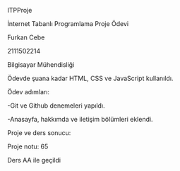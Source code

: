 ITPProje

İnternet Tabanlı Programlama Proje Ödevi

Furkan Cebe

2111502214

Bilgisayar Mühendisliği


Ödevde şuana kadar HTML, CSS ve JavaScript kullanıldı.


Ödev adımları:
 
 -Git ve Github denemeleri yapıldı.
 
 -Anasayfa, hakkımda ve iletişim bölümleri eklendi.

Proje ve ders sonucu:

Proje notu: 65

Ders AA ile geçildi
